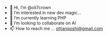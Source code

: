 - 👋 Hi, I’m @oli7crown
- 👀 I’m interested in new dev magic...
- 🌱 I’m currently learning PHP
- 💞️ I’m looking to collaborate on AI
- 📫 How to reach me ... oltjanqoshi@gmail.com

<!---
oli7crown/oli7crown is a ✨ special ✨ repository because its `README.md` (this file) appears on your GitHub profile.
You can click the Preview link to take a look at your changes.
--->
